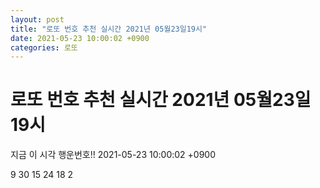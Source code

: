 ```yaml
---
layout: post
title: "로또 번호 추천 실시간 2021년 05월23일19시"
date: 2021-05-23 10:00:02 +0900
categories: 로또
---
```


# 로또 번호 추천 실시간 2021년 05월23일19시

지금 이 시각 행운번호!! 2021-05-23 10:00:02 +0900

 9  30  15  24  18  2 

